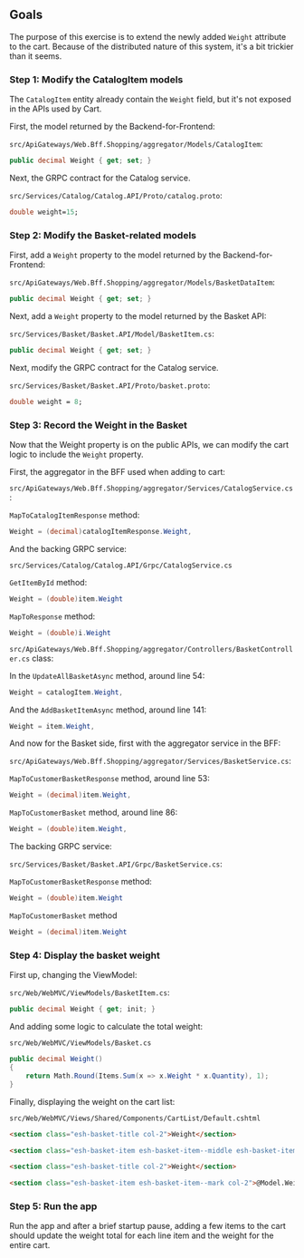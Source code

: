 
## Goals

The purpose of this exercise is to extend the newly added `Weight` attribute to the cart. Because of the distributed nature of this system, it's a bit trickier than it seems.

### Step 1: Modify the CatalogItem models

The `CatalogItem` entity already contain the `Weight` field, but it's not exposed in the APIs used by Cart.

First, the model returned by the Backend-for-Frontend:

`src/ApiGateways/Web.Bff.Shopping/aggregator/Models/CatalogItem`:

```csharp
public decimal Weight { get; set; }
```

Next, the GRPC contract for the Catalog service.

`src/Services/Catalog/Catalog.API/Proto/catalog.proto`:

```proto
double weight=15;
```

### Step 2: Modify the Basket-related models

First, add a `Weight` property to the model returned by the Backend-for-Frontend:

`src/ApiGateways/Web.Bff.Shopping/aggregator/Models/BasketDataItem`:

```csharp
public decimal Weight { get; set; }
```

Next, add a `Weight` property to the model returned by the Basket API:

`src/Services/Basket/Basket.API/Model/BasketItem.cs`:

```csharp
public decimal Weight { get; set; }
```

Next, modify the GRPC contract for the Catalog service.

`src/Services/Basket/Basket.API/Proto/basket.proto`:

```proto
double weight = 8;
```

### Step 3: Record the Weight in the Basket

Now that the Weight property is on the public APIs, we can modify the cart logic to include the `Weight` property.

First, the aggregator in the BFF used when adding to cart:

`src/ApiGateways/Web.Bff.Shopping/aggregator/Services/CatalogService.cs`:

`MapToCatalogItemResponse` method:

```csharp
Weight = (decimal)catalogItemResponse.Weight,
```

And the backing GRPC service:

`src/Services/Catalog/Catalog.API/Grpc/CatalogService.cs`

`GetItemById` method:

```csharp
Weight = (double)item.Weight
```

`MapToResponse` method:

```csharp
Weight = (double)i.Weight
```


`src/ApiGateways/Web.Bff.Shopping/aggregator/Controllers/BasketController.cs` class:

In the `UpdateAllBasketAsync` method, around line 54:

```csharp
Weight = catalogItem.Weight,
```

And the `AddBasketItemAsync` method, around line 141:

```csharp
Weight = item.Weight,
```

And now for the Basket side, first with the aggregator service in the BFF:


`src/ApiGateways/Web.Bff.Shopping/aggregator/Services/BasketService.cs`:

`MapToCustomerBasketResponse` method, around line 53:

```csharp
Weight = (decimal)item.Weight,
```

`MapToCustomerBasket` method, around line 86:

```csharp
Weight = (double)item.Weight,
```

The backing GRPC service:

`src/Services/Basket/Basket.API/Grpc/BasketService.cs`:

`MapToCustomerBasketResponse` method:

```csharp
Weight = (double)item.Weight
```

`MapToCustomerBasket` method

```csharp
Weight = (decimal)item.Weight
```

### Step 4: Display the basket weight

First up, changing the ViewModel:


`src/Web/WebMVC/ViewModels/BasketItem.cs`:

```csharp
public decimal Weight { get; init; }
```

And adding some logic to calculate the total weight:

`src/Web/WebMVC/ViewModels/Basket.cs`

```csharp
public decimal Weight()
{
    return Math.Round(Items.Sum(x => x.Weight * x.Quantity), 1);
}
```

Finally, displaying the weight on the cart list:

`src/Web/WebMVC/Views/Shared/Components/CartList/Default.cshtml`

```html
<section class="esh-basket-title col-2">Weight</section>
```

```html
<section class="esh-basket-item esh-basket-item--middle esh-basket-item--mark col-2">@Math.Round(item.Quantity * item.Weight, 1).ToString("N1")g</section>
```

```html
<section class="esh-basket-title col-2">Weight</section>
```

```html
<section class="esh-basket-item esh-basket-item--mark col-2">@Model.Weight().ToString("N1") g</section>
```

### Step 5: Run the app

Run the app and after a brief startup pause, adding a few items to the cart should update the weight total for each line item and the weight for the entire cart.